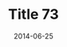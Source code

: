 ---
layout: posts
title: "Title 73"
img: "https://image.tmdb.org/t/p/w185/kPRb1mbVHGop0egQ7153y0lhzGL.jpg"
date: 2014-06-25
genre: "Comedy"
categories: Movies
tags: bollywood, shah ruch khan
published: true 
---